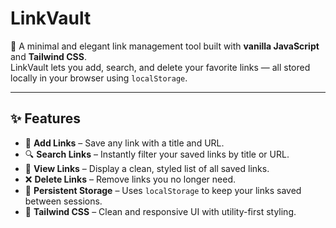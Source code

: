 # LinkVault

🔗 A minimal and elegant link management tool built with **vanilla JavaScript** and **Tailwind CSS**.  
LinkVault lets you add, search, and delete your favorite links — all stored locally in your browser using `localStorage`.

---

## ✨ Features

- 📝 **Add Links** – Save any link with a title and URL.
- 🔍 **Search Links** – Instantly filter your saved links by title or URL.
- 📄 **View Links** – Display a clean, styled list of all saved links.
- ❌ **Delete Links** – Remove links you no longer need.
- 💾 **Persistent Storage** – Uses `localStorage` to keep your links saved between sessions.
- 🎨 **Tailwind CSS** – Clean and responsive UI with utility-first styling.
